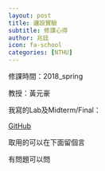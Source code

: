 ```yaml
---
layout: post
title: 邏設實驗
subtitle: 修課心得
author: 兆廷
icon: fa-school
categories: [NTHU]
---
```


修課時間：2018_spring

教授：黃元豪

我寫的Lab及Midterm/Final：

[GitHub](https://github.com/jtchen0528/NTHU-EE223002)

取用的可以在下面留個言

有問題可以問

<br>
